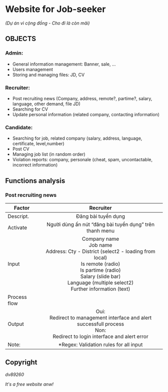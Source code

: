 # Website for Job-seeker
_*(Dự án vì cộng đồng - Cho đi là còn mãi)*_
## OBJECTS
### Admin:
* General information management: Banner, sale, ...
* Users management
* Storing and managing files: JD, CV

### Recruiter:
* Post recruiting news
(Company, address, remote?, partime?, salary, language, other demand, file JD)
* Searching for CV
* Update personal information (related company, contacting information)

### Candidate:
* Searching for job, related company
(salary, address, language, certificate, level,number)
* Post CV
* Managing job list (in random order)
* Violation reports: company, personale
(cheat, spam, uncontactable, incorrect information)

## Functions analysis
### Post recruiting news

| Factor  | Recruiter |
| ------------- |:-------------:|
| Descript.     | Đăng bài tuyển dụng     |
| Activate     | Người dùng ấn nút “đăng bài tuyển dụng” trên thanh menu   |
| Input      | Company name<br> Job name<br> Address: Cty - District (select2 - loading from local)<br> Is remote (radio)<br> Is partime (radio)<br> Salary (slide bar)<br> Language (multiple select2)<br> Further information (text)  |
| Process flow     | |
| Output      | Oui:<br>Redirect to management interface and alert successfull process<br>Non:<br>Redirect to login interface and alert error   |
| Note:     | *Regex: Validation rules for all input     |

## Copyright
_*dv89260*_

_*It's a free website anw!*_
